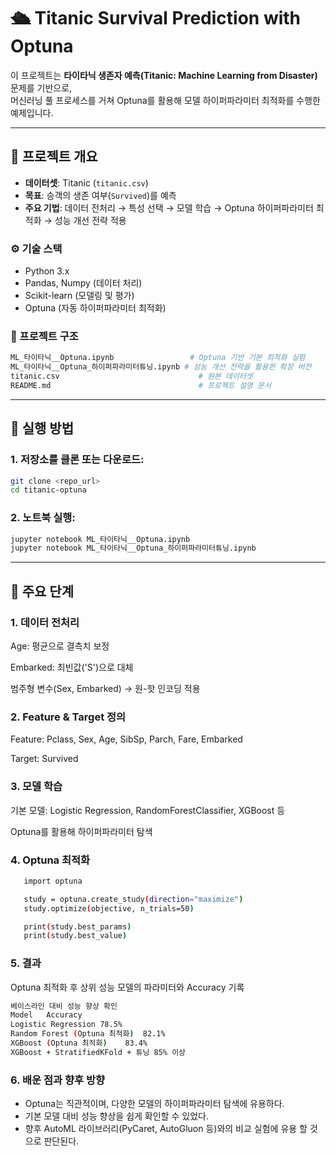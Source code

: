 # 🛳 Titanic Survival Prediction with Optuna

이 프로젝트는 **타이타닉 생존자 예측(Titanic: Machine Learning from Disaster)** 문제를 기반으로,  
머신러닝 풀 프로세스를 거쳐 Optuna를 활용해 모델 하이퍼파라미터 최적화를 수행한 예제입니다.  

---

## 📌 프로젝트 개요
- **데이터셋**: Titanic (`titanic.csv`)
- **목표**: 승객의 생존 여부(`Survived`)를 예측
- **주요 기법**: 데이터 전처리 → 특성 선택 → 모델 학습 → Optuna 하이퍼파라미터 최적화 → 성능 개선 전략 적용

### ⚙️ 기술 스택
- Python 3.x
- Pandas, Numpy (데이터 처리)
- Scikit-learn (모델링 및 평가)
- Optuna (자동 하이퍼파라미터 최적화)

### 📂 프로젝트 구조
```bash
ML_타이타닉__Optuna.ipynb                 # Optuna 기반 기본 최적화 실험
ML_타이타닉__Optuna_하이퍼파라미터튜닝.ipynb # 성능 개선 전략을 활용한 확장 버전
titanic.csv                               # 원본 데이터셋
README.md                                 # 프로젝트 설명 문서
```

---

## 🚀 실행 방법
### 1. 저장소를 클론 또는 다운로드:
   ```bash
   git clone <repo_url>
   cd titanic-optuna
   ```
### 2. 노트북 실행:
   ```bash
   jupyter notebook ML_타이타닉__Optuna.ipynb
   jupyter notebook ML_타이타닉__Optuna_하이퍼파라미터튜닝.ipynb
   ```

---

## 🔎 주요 단계
### 1. 데이터 전처리

Age: 평균으로 결측치 보정

Embarked: 최빈값('S')으로 대체

범주형 변수(Sex, Embarked) → 원-핫 인코딩 적용

### 2. Feature & Target 정의

Feature: Pclass, Sex, Age, SibSp, Parch, Fare, Embarked

Target: Survived

### 3. 모델 학습

기본 모델: Logistic Regression, RandomForestClassifier, XGBoost 등

Optuna를 활용해 하이퍼파라미터 탐색

### 4. Optuna 최적화
```bash
   import optuna

   study = optuna.create_study(direction="maximize")
   study.optimize(objective, n_trials=50)

   print(study.best_params)
   print(study.best_value)
```

### 5. 결과

Optuna 최적화 후 상위 성능 모델의 파라미터와 Accuracy 기록
```bash
베이스라인 대비 성능 향상 확인
Model	Accuracy
Logistic Regression	78.5%
Random Forest (Optuna 최적화)	82.1%
XGBoost (Optuna 최적화)	83.4%
XGBoost + StratifiedKFold + 튜닝 85% 이상
```

### 6. 배운 점과 향후 방향

 - Optuna는 직관적이며, 다양한 모델의 하이퍼파라미터 탐색에 유용하다.
 - 기본 모델 대비 성능 향상을 쉽게 확인할 수 있었다.
 - 향후 AutoML 라이브러리(PyCaret, AutoGluon 등)와의 비교 실험에 유용 할 것으로 판단된다.















